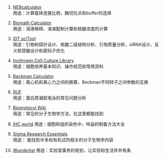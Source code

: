1. [NEBcalculator](http://nebiocalculator.neb.com/#!/)  
用途：计算载体连接比例，酶切位点和buffer的选择


2.  [Biomath Calculator](http://www.promega.com/resources/tools/biomath-calculators/)  
用途：溶液稀释、溶液配制计算和核酸浓度的计算


3. [IDT sciTool](http://www.idtdna.com/pages/scitools)  
用途：引物和探针设计、核酸二级结构分析、引物质量分析、siRNA设计、反义核苷酸设计和密码子优化


4. [Invitrogen Cell Culture Library](http://www.lifetechnologies.com/us/en/home/references/gibco-cell-culture-basics.html)  
用途：细胞培养基本知识、操作规范和常用资料


5. [Beckman Calculator](http://www.lifetechnologies.com/us/en/home/references/gibco-cell-culture-basics.html)  
用途：离心机和离心力之间的换算，Beckman不同转子之间参数的互换


6. [RUF](http://www.ruf.rice.edu/~bioslabs/studies/sds-page/sdsgoofs.html)  
用途：蛋白质凝胶电泳的常见问题分析


7. [Bioprotocol Wiki](http://openwetware.org/wiki/Main_Page)   
用途：常见的分子生物学方法，在这里都能找到


8. [IHC world](http://www.ihcworld.com/smf/index.php#c2) 
用途：细胞和组织染色中，样品的制备方法大全


9. [Sigma Research Essentials](http://www.sigmaaldrich.com/chemistry/stockroom-reagents/learning-center/technical-library.html)  
用途： 能找到许多和有机试剂相关的分子生物学内容


10. [Wunderlist](https://www.wunderlist.com/)
用途：实验室事务的规划，让实验和生活井井有条
